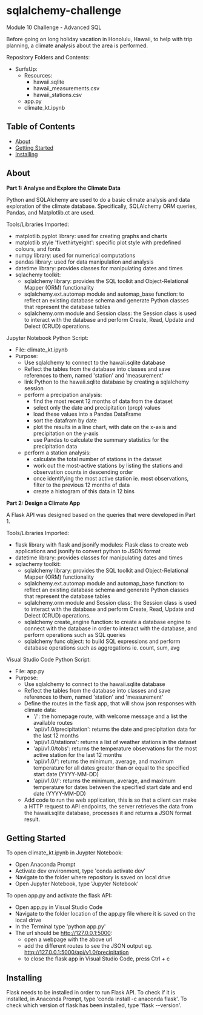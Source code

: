 # sqlalchemy-challenge
Module 10 Challenge - Advanced SQL

Before going on long holiday vacation in Honolulu, Hawaii, to help with trip planning, a climate analysis about the area is performed. 

Repository Folders and Contents:
- SurfsUp:
  - Resources:
    - hawaii.sqlite
    - hawaii_measurements.csv
    - hawaii_stations.csv
  - app.py
  - climate_kt.ipynb

## Table of Contents

- [About](#about)
- [Getting Started](#getting_started)
- [Installing](#installing)

## About
**Part 1: Analyse and Explore the Climate Data**

Python and SQLAlchemy are used to do a basic climate analysis and data exploration of the climate database. Specifically, SQLAlchemy ORM queries, Pandas, and Matplotlib.ct are used.

Tools/Libraries Imported:
- matplotlib.pyplot library: used for creating graphs and charts
- matplotlib style 'fivethirtyeight': specific plot style with predefined colours, and fonts
- numpy library: used for numerical computations
- pandas library: used for data manipulation and analysis
- datetime library: provides classes for manipulating dates and times
- sqlachemy toolkit:
  - sqlalchemy library: provides the SQL toolkit and Object-Relational Mapper (ORM) functionality
  - sqlalchemy.ext.automap module and automap_base function: to reflect an existing database schema and generate Python classes that represent the database tables
  - sqlalchemy.orm module and Session class: the Session class is used to interact with the database and perform Create, Read, Update and Delect (CRUD) operations. 

Jupyter Notebook Python Script:
- File: climate_kt.ipynb
- Purpose:
  - Use sqlalchemy to connect to the hawaii.sqlite database
  - Reflect the tables from the database into classes and save references to them, named 'station' and 'measurement'
  - link Python to the hawaii.sqlite database by creating a sqlalchemy session
  - perform a precipation analysis:
    - find the most recent 12 months of data from the dataset
    - select only the date and precipitation (prcp) values
    - load these values into a Pandas DataFrame
    - sort the datafram by date
    - plot the results in a line chart, with date on the x-axis and precipitation on the y-axis
    - use Pandas to calculate the summary statistics for the precipitation data
  - perform a station analysis:
    - calculate the total number of stations in the dataset
    - work out the most-active stations by listing the stations and observation counts in descending order
    - once identifying the most active station ie. most observations, filter to the previous 12 months of data
    - create a histogram of this data in 12 bins
  

**Part 2: Design a Climate App**

A Flask API was designed based on the queries that were developed in Part 1. 

Tools/Libraries Imported:
- flask library with flask and jsonify modules:  Flask class to create web applications and jsonify to convert python to JSON format
- datetime library: provides classes for manipulating dates and times
- sqlachemy toolkit:
  - sqlalchemy library: provides the SQL toolkit and Object-Relational Mapper (ORM) functionality
  - sqlalchemy.ext.automap module and automap_base function: to reflect an existing database schema and generate Python classes that represent the database tables
  - sqlalchemy.orm module and Session class: the Session class is used to interact with the database and perform Create, Read, Update and Delect (CRUD) operations.
  - sqlalchemy create_engine function: to create a database engine to connect with the database in order to interact with the database, and perform operations such as SQL queries
  - sqlalchemy func object: to build SQL expressions and perform database operations such as aggregations ie. count, sum, avg

Visual Studio Code Python Script:
- File: app.py
- Purpose:
  - Use sqlalchemy to connect to the hawaii.sqlite database
  - Reflect the tables from the database into classes and save references to them, named 'station' and 'measurement'
  - Define the routes in the flask app, that will show json responses with climate data:
    - '/': the homepage route, with welcome message and a list the available routes
    - 'api/v1.0/precipitation': returns the date and precipitation data for the last 12 months
    - 'api/v1.0/stations': returns a list of weather stations in the dataset
    - 'api/v1.0/tobs': returns the temperature observations for the most active station for the last 
        12 months
    - 'api/v1.0/<start>': returns the minimum, average, and maximum temperature for all dates greater than 
        or equal to the specified start date (YYYY-MM-DD)
    - 'api/v1.0/<start>/<end>': returns the minimum, average, and maximum temperature for dates between the 
        specified start date and end date (YYYY-MM-DD)
  - Add code to run the web application, this is so that a client can make a HTTP request to API endpoints, the server retrieves the data from the hawaii.sqlite database, processes it and returns a JSON format result.


## Getting Started
To open climate_kt.ipynb in Juypter Notebook:
  - Open Anaconda Prompt
  - Activate dev environment, type 'conda activate dev'
  - Navigate to the folder where repository is saved on local drive
  - Open Jupyter Notebook, type 'Jupyter Notebook'

To open app.py and activate the flask API:
 - Open app.py in Visual Studio Code
 - Navigate to the folder location of the app.py file where it is saved on the local drive
 - In the Terminal type 'python app.py'
 - The url should be http://127.0.0.1:5000:
    - open a webpage with the above url
    - add the different routes to see the JSON output eg. http://127.0.0.1:5000/api/v1.0/precipitation
    - to close the flask app in Visual Studio Code, press Ctrl + c

## Installing
Flask needs to be installed in order to run Flask API.
To check if it is installed, in Anaconda Prompt, type 'conda install -c anaconda flask'.
To check which version of flask has been installed, type 'flask --version'.




